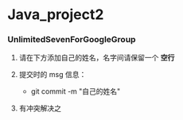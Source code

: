 # Java_project2

### UnlimitedSevenForGoogleGroup

1. 请在下方添加自己的姓名，名字间请保留一个 **空行**

2. 提交时的 msg 信息：

    * git commit -m "自己的姓名"

3. 有冲突解决之


